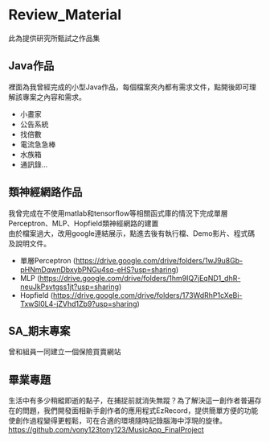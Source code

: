 # Review_Material
此為提供研究所甄試之作品集

## Java作品
裡面為我曾經完成的小型Java作品，每個檔案夾內都有需求文件，點開後即可理解該專案之內容和需求。
- 小畫家
- 公告系統
- 找倍數
- 電流急急棒
- 水族箱
- 通訊錄...

## 類神經網路作品
我曾完成在不使用matlab和tensorflow等相關函式庫的情況下完成單層Perceptron、MLP、Hopfield類神經網路的建置\
由於檔案過大，改用google連結展示，點進去後有執行檔、Demo影片、程式碼及說明文件。
- 單層Perceptron (https://drive.google.com/drive/folders/1wJ9u8Gb-pHNmDqwnDbxybPNGu4sq-eHS?usp=sharing)
- MLP (https://drive.google.com/drive/folders/1hm9IQ7jEqND1_dhR-neuJkPsvtgss1jt?usp=sharing)
- Hopfield (https://drive.google.com/drive/folders/173WdRhP1cXeBi-TxwSl0L4-jZVhd1Zb9?usp=sharing)

## SA_期末專案
 曾和組員一同建立一個保險買賣網站
 
## 畢業專題
生活中有多少稍縱即逝的點子，在捕捉前就消失無蹤？為了解決這一創作者普遍存在的問題，我們開發面相新手創作者的應用程式EzRecord，提供簡單方便的功能使創作過程變得更輕鬆，可在合適的環境隨時記錄腦海中浮現的旋律。 
  https://github.com/vony123tony123/MusicApp_FinalProject
